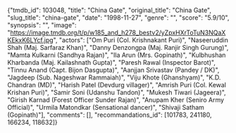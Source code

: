 {"tmdb_id": 103048, "title": "China Gate", "original_title": "China Gate", "slug_title": "china-gate", "date": "1998-11-27", "genre": "", "score": "5.9/10", "synopsis": "", "image": "https://image.tmdb.org/t/p/w185_and_h278_bestv2/yZpxHXrToTuN3NQaXKEkxK6LYcf.jpg", "actors": ["Om Puri (Col. Krishnakant Puri)", "Naseeruddin Shah (Maj. Sarfaraz Khan)", "Danny Denzongpa (Maj. Ranjir Singh Gurung)", "Mamta Kulkarni (Sandhya Rajan)", "Ila Arun (Mrs. Gopinath)", "Kulbhushan Kharbanda (Maj. Kailashnath Gupta)", "Paresh Rawal (Inspector Barot)", "Tinnu Anand (Capt. Bijon Dasgupta)", "Aanjjan Srivastav (Pandey / DK)", "Jagdeep (Sub. Nageshwar Rammaiah)", "Viju Khote (Ghanshyam)", "K.D. Chandran (MD)", "Harish Patel (Devdurg villager)", "Amrish Puri (Col. Kewal Krishan Puri)", "Samir Soni (Udanshu Tandon)", "Mukesh Tiwari (Jageera)", "Girish Karnad (Forest Officer Sunder Rajan)", "Anupam Kher (Seniro Army Official)", "Urmila Matondkar (Sensational dancer)", "Shivaji Satham (Gopinath)"], "comments": [], "recommandations_id": [101783, 241180, 166234, 118632]}